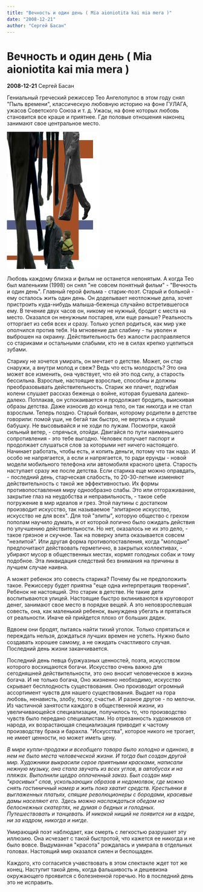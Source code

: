 ```yaml
---
title: "Вечность и один день ( Mia aioniotita kai mia mera )"
date: "2008-12-21"
author: "Сергей Басан"
---
```


# Вечность и один день ( Mia aioniotita kai mia mera )

**2008-12-21** Сергей Басан

Гениальный греческий режиссер Тео Ангелопулос в этом году снял "Пыль времени", классическую любовную историю на фоне ГУЛАГА, ужасов Советского Союза и т. д. Ужасы, на фоне которых любовь становится все краше и приятнее. Где половые отношения наконец занимают свое центральное место.

![Mia aioniotita kai...](images/leternite.jpg)

Любовь каждому близка и фильм не останется непонятым. А когда Тео был маленьким (1998) он снял "не совсем понятный фильм" - "Вечность и один день". Главный герой фильма - старик-поэт. Старый и больной - ему осталось жить один день. Он доделывает неотложные дела, хочет пристроить куда-нибудь малыша-беженца случайно встретившегося ему. В течение двух часов он, никому не нужный, бродит с места на место. Оказался он ненужным постарев, или еще раньше? Реальность отторгает из себя всех и сразу. Только успел родиться, как мир уже ополчился против тебя. На мгновение дал слабину - ты уволен и выброшен на окраину. Действительность без жалости расправляется со стариками и остальными слабыми, кто не в силах крепко уцепиться зубами.

Старику не хочется умирать, он мечтает о детстве. Может, он стар снаружи, а внутри молод и свеж? Ведь что есть молодость? Это она может все изменить, она чувствует, что ей это под силу, а старость бессильна. Взрослые, настоящие взрослые, способны и должны преобразовывать действительность. Старик же плачет, подгибая колени слушает рассказ беженца о войне, которая бушевала далеко-далеко. Поплакав, он успокаивается и продолжает бродить, выискивая образы детства. Даже износив до конца тело, он так никогда и не стал взрослым. Теперь поздно. Старый болван, которому родители в детстве говорили: помой уши, не бегай так быстро, не вертись и слушай бабушку. Не высовывайся и не ходи по лужам. Посмотри, какой сильный ветер, - спрячься, отойди. Двигайся по пути наименьшего сопротивления - это тебе выгодно. Человек получает паспорт и продолжает слушаться слов за которыми нет ничего настоящего. Начинает работать, чтобы есть, и копить деньги, потому что так надо. И особо не напрягается, а если и напрягается, то ради ерунды - новой модели мобильного телефона или автомобиля красного цвета. Старость наступает сразу же после детства. Если старика еще можно оправдать, - последний день, старческая слабость, то 20-30-летние изменяют действительность с такой же эффективностью. Их формы противопоставления миру однообразно слабы. Это или отгораживание, закрытие глаз на неудобства и неправильность, - такое себе погружение в мир идеалов и грез. Этой паутины с достатком производит искусство, так называемое "элитарное искусство, искусство не для всех". Для той "элиты", которую общество с грехом пополам научило думать, и от которой логично было ожидать действия по улучшению действительности. Но нет, оказалось не их это дело, - такое грязное и скучное. Так на поверку элита оказывается совсем "неэлитой". Или другая форма противопоставления, когда "молодые" предпочитают действовать герметично, в закрытых коллективах, - убирают мусор в общественных местах, кормят голодных собак и тому подобное. Эта ликвидация следствий без внимания на причины в лучшем случае наивна.

А может ребенок это совесть старика? Почему бы не предположить такое. Режиссеру будет приятна "еще одна интерпретация творения". Ребенок не настоящий. Это старик в детстве. Не такие дети воспитываются улицей. Настоящие быстро вклиниваются в круговорот денег, занимают свое место в порядке вещей. А это неповзрослевшая совесть, она, как маленький ребенок, вынуждена убегать и прятаться от реальности. Иначе ей прийдется плохо от больших дядек.

Вдвоем они бродят, пытаясь найти тихий уголок. Только спрятаться и переждать нельзя, дождаться лучших времен не успеть. Нужно было создавать хорошее самому, а не ожидать счастливого случая. Последний день жизни заканчивается.

Последний день певца буржуазных ценностей, поэта, искусством которого восхищаются богачи. Искусство очень важно для сегодняшней действительности, это оно вносит человеческое в жизнь богача. И не только богача, Оно жизненно необходимо, искусство скрывает бесплодность существования. Оно производит огромный ассортимент чувств для нашего существования. Выдает на гора любовь, ненависть, злобу, тоску, счастье. И разное другое - по мелочи. Из частичной занятости каждого в общественной жизни, из увеличивающейся специализации, получилось то, что производство чувств было передано специалистам. Но отрезанность художников от народа, их возрастающая специализация приводит к частому производству брака и барахла. "Искусства", которое никого не трогает, не имеет ценности, но может иметь цену.

*В мире купли-продажи и всеобщего товара было холодно и одиноко, в нем не было места человеческой жизни. И тогда был создан другой мир. Художники выкрасили серое приятными красками, написали нежную музыку, она стала звучать из всех углов, в автобусах и на пляжах. Выполнили щедро оплаченный заказ. Был создан мир "красивых" слов, ускользающих образов и недомолвок, где можно снять гостиничный номер и жить пока хватит средств. Крестьянки в выглаженных платьях, спящие революционеры с бородами, красивые дамы населяют его. Здесь можно наслаждаться обедом на белоснежных скатертях, не думая о бедных и голодных. Путешествовать и танцевать. И никакой нищий не появится ни в кадре, ни за кадром, никогда и нигде.*

Умирающий поэт наблюдает, как смерть с легкостью разрушает эту иллюзию. Она исчезает с такой быстротой, что кажется ее никогда и не было вовсе. Выдуманная "красота" рождалась и умирала в отдельных головах. Настоящий мир оказался силен и беспощаден.

Каждого, кто согласится учавствовать в этом спектакле ждет тот же конец. Наступит такой день, когда фальшивость и дешевизна окружающего проявится с болезненной горечью. Но в последний день это не исправить.